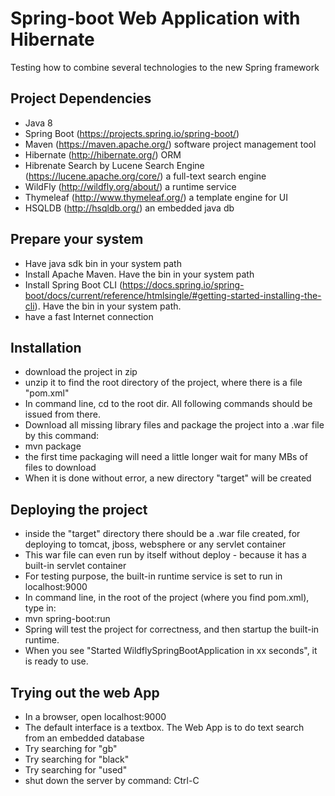 Spring-boot Web Application with Hibernate
================================================================================== 
Testing how to combine several technologies to the new Spring framework

## Project Dependencies
- Java 8
- Spring Boot (https://projects.spring.io/spring-boot/)
- Maven (https://maven.apache.org/) software project management tool
- Hibernate (http://hibernate.org/) ORM
- Hibrenate Search by Lucene Search Engine (https://lucene.apache.org/core/) a full-text search engine
- WildFly (http://wildfly.org/about/) a runtime service
- Thymeleaf (http://www.thymeleaf.org/) a template engine for UI
- HSQLDB (http://hsqldb.org/) an embedded java db


## Prepare your system
- Have java sdk bin in your system path
- Install Apache Maven. Have the bin in your system path
- Install Spring Boot CLI (https://docs.spring.io/spring-boot/docs/current/reference/htmlsingle/#getting-started-installing-the-cli). Have the bin in your system path.
- have a fast Internet connection


## Installation
- download the project in zip
- unzip it to find the root directory of the project, where there is a file "pom.xml"
- In command line, cd to the root dir. All following commands should be issued from there.
- Download all missing library files and package the project into a .war file by this command:
- mvn package
- the first time packaging will need a little longer wait for many MBs of files to download
- When it is done without error, a new directory "target" will be created


## Deploying the project
- inside the "target" directory there should be a .war file created, for deploying to tomcat, jboss, websphere or any servlet container
- This war file can even run by itself without deploy - because it has a built-in servlet container
- For testing purpose, the built-in runtime service is set to run in localhost:9000
- In command line, in the root of the project (where you find pom.xml), type in:
- mvn spring-boot:run
- Spring will test the project for correctness, and then startup the built-in runtime.
- When you see "Started WildflySpringBootApplication in xx seconds", it is ready to use.


## Trying out the web App
- In a browser, open localhost:9000
- The default interface is a textbox. The Web App is to do text search from an embedded database
- Try searching for "gb"
- Try searching for "black"
- Try searching for "used"
- shut down the server by command: Ctrl-C



